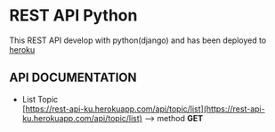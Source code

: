 # REST API Python

This REST API develop with python(django) and has been deployed to [heroku](https://www.heroku.com/)

## API DOCUMENTATION

* List Topic<br>
[https://rest-api-ku.herokuapp.com/api/topic/list](https://rest-api-ku.herokuapp.com/api/topic/list) --> method **GET**